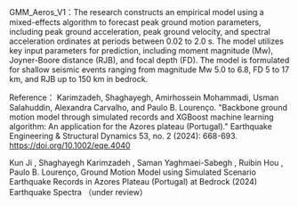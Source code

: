 GMM_Aeros_V1：The research constructs an empirical model using a mixed-effects algorithm to forecast peak ground motion parameters, including peak ground acceleration, peak ground velocity, and spectral acceleration ordinates at periods between 0.02 to 2.0 s. The model utilizes key input parameters for prediction, including moment magnitude (Mw), Joyner-Boore distance (RJB), and focal depth (FD). The model is formulated for shallow seismic events ranging from magnitude Mw 5.0 to 6.8, FD 5 to 17 km, and RJB up to 150 km in bedrock.


Reference：
Karimzadeh, Shaghayegh, Amirhossein Mohammadi, Usman Salahuddin, Alexandra Carvalho, and Paulo B. Lourenço. "Backbone ground motion model through simulated records and XGBoost machine learning algorithm: An application for the Azores plateau (Portugal)." Earthquake Engineering & Structural Dynamics 53, no. 2 (2024): 668-693. https://doi.org/10.1002/eqe.4040

Kun Ji , Shaghayegh Karimzadeh , Saman Yaghmaei-Sabegh , Ruibin Hou , Paulo B. Lourenço, Ground Motion Model using Simulated Scenario Earthquake Records in Azores Plateau (Portugal) at Bedrock (2024) Earthquake Spectra （under review）
